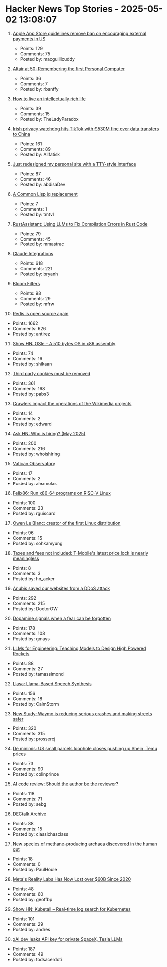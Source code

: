 # Hacker News Top Stories - 2025-05-02 13:08:07

1. [Apple App Store guidelines remove ban on encouraging external payments in US](https://developer.apple.com/app-store/review/guidelines/)
   - Points: 129
   - Comments: 75
   - Posted by: macguillicuddy

2. [Altair at 50: Remembering the first Personal Computer](https://www.goto10retro.com/p/altair-at-50-remembering-the-first)
   - Points: 36
   - Comments: 7
   - Posted by: rbanffy

3. [How to live an intellectually rich life](https://utsavmamoria.substack.com/p/how-to-live-an-intellectually-rich)
   - Points: 39
   - Comments: 15
   - Posted by: TheLadyParadox

4. [Irish privacy watchdog hits TikTok with Є530M fine over data transfers to China](https://apnews.com/article/tiktok-ireland-european-union-data-privacy-regulation-d386ec74becc716905d7f686d6a448e2)
   - Points: 161
   - Comments: 89
   - Posted by: Alifatisk

5. [Just redesigned my personal site with a TTY-style interface](https://www.abdisa.me/)
   - Points: 87
   - Comments: 46
   - Posted by: abdisaDev

6. [A Common Lisp jq replacement](https://world-playground-deceit.net/blog/2025/03/a-common-lisp-jq-replacement.html)
   - Points: 7
   - Comments: 1
   - Posted by: tmtvl

7. [RustAssistant: Using LLMs to Fix Compilation Errors in Rust Code](https://www.microsoft.com/en-us/research/publication/rustassistant-using-llms-to-fix-compilation-errors-in-rust-code/)
   - Points: 79
   - Comments: 45
   - Posted by: mmastrac

8. [Claude Integrations](https://www.anthropic.com/news/integrations)
   - Points: 618
   - Comments: 221
   - Posted by: bryanh

9. [Bloom Filters](https://eli.thegreenplace.net/2025/bloom-filters/)
   - Points: 98
   - Comments: 29
   - Posted by: mfrw

10. [Redis is open source again](https://antirez.com/news/151)
   - Points: 1662
   - Comments: 626
   - Posted by: antirez

11. [Show HN: OSle – A 510 bytes OS in x86 assembly](https://github.com/shikaan/osle)
   - Points: 74
   - Comments: 16
   - Posted by: shikaan

12. [Third party cookies must be removed](https://w3ctag.github.io/web-without-3p-cookies/)
   - Points: 361
   - Comments: 168
   - Posted by: pabs3

13. [Crawlers impact the operations of the Wikimedia projects](https://diff.wikimedia.org/2025/04/01/how-crawlers-impact-the-operations-of-the-wikimedia-projects/)
   - Points: 14
   - Comments: 2
   - Posted by: edward

14. [Ask HN: Who is hiring? (May 2025)](undefined)
   - Points: 200
   - Comments: 216
   - Posted by: whoishiring

15. [Vatican Observatory](https://www.vaticanobservatory.org/telescopes/va/)
   - Points: 17
   - Comments: 2
   - Posted by: alexmolas

16. [Felix86: Run x86-64 programs on RISC-V Linux](https://felix86.com/)
   - Points: 100
   - Comments: 23
   - Posted by: rguiscard

17. [Owen Le Blanc: creator of the first Linux distribution](https://lwn.net/Articles/1017846/)
   - Points: 96
   - Comments: 15
   - Posted by: sohkamyung

18. [Taxes and fees not included: T-Mobile's latest price lock is nearly meaningless](https://arstechnica.com/tech-policy/2025/04/taxes-and-fees-not-included-t-mobiles-latest-price-lock-is-nearly-meaningless/)
   - Points: 8
   - Comments: 3
   - Posted by: hn_acker

19. [Anubis saved our websites from a DDoS attack](https://fabulous.systems/posts/2025/05/anubis-saved-our-websites-from-a-ddos-attack/)
   - Points: 292
   - Comments: 215
   - Posted by: DoctorOW

20. [Dopamine signals when a fear can be forgotten](https://picower.mit.edu/news/dopamine-signals-when-fear-can-be-forgotten)
   - Points: 178
   - Comments: 108
   - Posted by: gmays

21. [LLMs for Engineering: Teaching Models to Design High Powered Rockets](https://arxiv.org/abs/2504.19394)
   - Points: 88
   - Comments: 27
   - Posted by: tamassimond

22. [Llasa: Llama-Based Speech Synthesis](https://llasatts.github.io/llasatts/)
   - Points: 156
   - Comments: 18
   - Posted by: CalmStorm

23. [New Study: Waymo is reducing serious crashes and making streets safer](https://waymo.com/blog/2025/05/waymo-making-streets-safer-for-vru)
   - Points: 320
   - Comments: 315
   - Posted by: prossercj

24. [De minimis: US small parcels loophole closes pushing up Shein, Temu prices](https://www.bbc.com/news/articles/cwy79j2n7d4o)
   - Points: 73
   - Comments: 90
   - Posted by: colinprince

25. [AI code review: Should the author be the reviewer?](https://www.greptile.com/blog/ai-code-reviews-conflict)
   - Points: 118
   - Comments: 71
   - Posted by: sebg

26. [DECtalk Archive](https://dectalk.nu/)
   - Points: 88
   - Comments: 15
   - Posted by: classichasclass

27. [New species of methane-producing archaea discovered in the human gut](https://phys.org/news/2025-04-microbiologists-species-methane-archaea-human.html)
   - Points: 18
   - Comments: 0
   - Posted by: PaulHoule

28. [Meta's Reality Labs Has Now Lost over $60B Since 2020](https://meta.slashdot.org/story/25/05/01/206224/metas-reality-labs-has-now-lost-over-60-billion-since-2020)
   - Points: 48
   - Comments: 60
   - Posted by: geoffbp

29. [Show HN: Kubetail – Real-time log search for Kubernetes](https://github.com/kubetail-org/kubetail)
   - Points: 101
   - Comments: 29
   - Posted by: andres

30. [xAI dev leaks API key for private SpaceX, Tesla LLMs](https://krebsonsecurity.com/2025/05/xai-dev-leaks-api-key-for-private-spacex-tesla-llms/)
   - Points: 187
   - Comments: 49
   - Posted by: todsacerdoti

